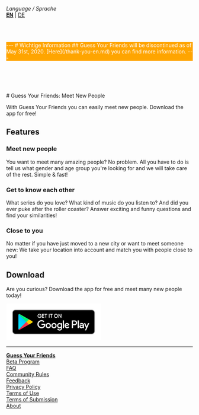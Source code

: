 _Language / Sprache_<br />
[__EN__](/index-en) | [DE](/index)

<br />
<br />
<br />

<div style="background-color: orange; color: white;">
---
# Wichtige Information
## Guess Your Friends will be discontinued as of May 31st, 2020. [Here](/thank-you-en.md) you can find more information.
---
</div>

<br />
<br />
<br />
<br />
<br />
# Guess Your Friends: Meet New People

With Guess Your Friends you can easily meet new people. Download the app for free!

## Features

### Meet new people
You want to meet many amazing people? No problem. All you have to do is tell us what gender and age group you're looking for and we will take care of the rest. Simple & fast!

### Get to know each other
What series do you love? What kind of music do you listen to? And did you ever puke after the roller coaster? Answer exciting and funny questions and find your similarities!

### Close to you
No matter if you have just moved to a new city or want to meet someone new: We take your location into account and match you with people close to you!

## Download
Are you curious? Download the app for free and meet many new people today!

[![Download](/img/badge_play_en.png)](https://play.google.com/store/apps/details?id=com.asumaone.gyf&referrer=utm_source%3Dwebsite)

---

[__Guess Your Friends__](/index-en)<br />
[Beta Program](/beta-program-en)<br />
[FAQ](/faq-en)<br />
[Community Rules](/community-rules-en)<br />
[Feedback](/feedback-en)<br />
[Privacy Policy](/privacy-en)<br />
[Terms of Use](/terms-of-use-en)<br />
[Terms of Submission](/terms-of-submissions-en)<br />
[About](/about-en)